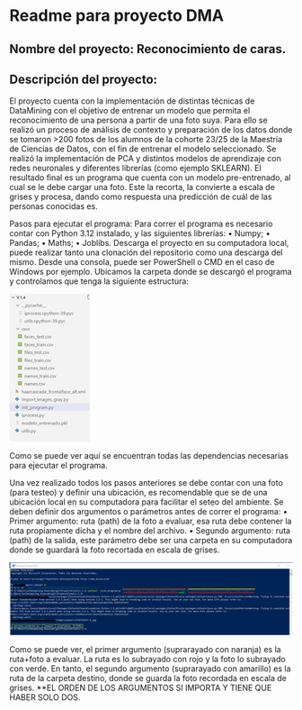 # Readme para proyecto DMA

## Nombre del proyecto: Reconocimiento de caras.

## Descripción del proyecto:

El proyecto cuenta con la implementación de distintas técnicas de DataMining con el objetivo de entrenar un modelo que permita el reconocimiento de una persona a partir de una foto suya. 
Para ello se realizó un proceso de análisis de contexto y preparación de los datos donde se tomaron >200 fotos de los alumnos de la cohorte 23/25 de la Maestría de Ciencias de Datos, con el fin de entrenar el modelo seleccionado. Se realizó la implementación de PCA y distintos modelos de aprendizaje con redes neuronales y diferentes librerías (como ejemplo SKLEARN). 
El resultado final es un programa que cuenta con un modelo pre-entrenado, al cual se le debe cargar una foto. Este la recorta, la convierte a escala de grises y procesa, dando como respuesta una predicción de cuál de las personas conocidas es.

Pasos para ejecutar el programa:
Para correr el programa es necesario contar con Python 3.12 instalado, y las siguientes librerías:
•	Numpy;
•	Pandas;
•	Maths;
•	Joblibs.
Descarga el proyecto en su computadora local, puede realizar tanto una clonación del repositorio como una descarga del mismo. 
Desde una consola, puede ser PowerShell o CMD en el caso de Windows por ejemplo. Ubicamos la carpeta donde se descargó el programa y controlamos que tenga la siguiente estructura:

![Estructura](./Imagen_01.png)

Como se puede ver aquí se encuentran todas las dependencias necesarias para ejecutar el programa. 

Una vez realizado todos los pasos anteriores se debe contar con una foto (para testeo) y definir una ubicación, es recomendable que se de una ubicación local en su computadora para facilitar el seteo del ambiente.
Se deben definir dos argumentos o parámetros antes de correr el programa:
•	Primer argumento: ruta (path) de la foto a evaluar, esa ruta debe contener la ruta propiamente dicha y el nombre del archivo.
•	Segundo argumento: ruta (path) de la salida, este parámetro debe ser una carpeta en su computadora donde se guardará la foto recortada en escala de grises. 

![Captura](./Imagen_02.png)

Como se puede ver, el primer argumento (suprarayado con naranja) es la ruta+foto a evaluar. La ruta es lo subrayado con rojo y la foto lo subrayado con verde. En tanto, el segundo argumento (suprarayado con amarillo) es la ruta de la carpeta destino, donde se guarda la foto recordada en escala de grises.
**EL ORDEN DE LOS ARGUMENTOS SI IMPORTA Y TIENE QUE HABER SOLO DOS.